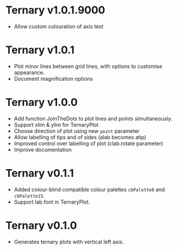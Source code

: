 # Ternary v1.0.1.9000
 - Allow custom colouration of axis text

# Ternary v1.0.1
 - Plot minor lines between grid lines, with options to customise appearance.
 - Document magnification options

# Ternary v1.0.0
 - Add function JoinTheDots to plot lines and points simultaneously.
 - Support xlim & ylim for TernaryPlot
 - Choose direction of plot using new `point` parameter
 - Allow labelling of tips and of sides (alab becomes atip)
 - Improved control over labelling of plot (clab.rotate parameter)
 - Improve documentation

# Ternary v0.1.1
 - Added colour-blind compatible colour palettes `cbPalette8` and `cbPalette15`.
 - Support lab.font in TernaryPlot.

# Ternary v0.1.0
 - Generates ternary plots with vertical left axis.
